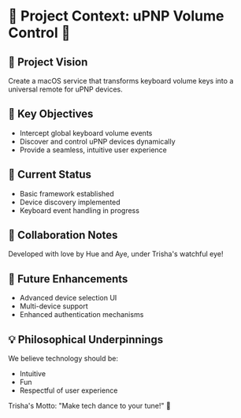# 🌈 Project Context: uPNP Volume Control 🎵

## 🤖 Project Vision
Create a macOS service that transforms keyboard volume keys into a universal remote for uPNP devices.

## 🌟 Key Objectives
- Intercept global keyboard volume events
- Discover and control uPNP devices dynamically
- Provide a seamless, intuitive user experience

## 🚀 Current Status
- Basic framework established
- Device discovery implemented
- Keyboard event handling in progress

## 🤝 Collaboration Notes
Developed with love by Hue and Aye, under Trisha's watchful eye! 

## 🔮 Future Enhancements
- Advanced device selection UI
- Multi-device support
- Enhanced authentication mechanisms

## 💡 Philosophical Underpinnings
We believe technology should be:
- Intuitive
- Fun
- Respectful of user experience

Trisha's Motto: "Make tech dance to your tune!" 🎉
